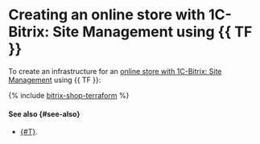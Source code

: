 # Creating an online store with 1C-Bitrix: Site Management using {{ TF }}

To create an infrastructure for an [online store with 1C-Bitrix: Site Management](index.md) using {{ TF }}:

{% include [bitrix-shop-terraform](../../../_tutorials/applied/bitrix-shop-terraform.md) %}

#### See also {#see-also}

* [{#T}](console.md).